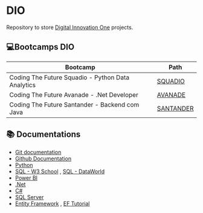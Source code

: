 # **DIO**

Repository to store [Digital Innovation One](https://www.dio.me/) projects.

## 💻Bootcamps DIO
| Bootcamp | Path |
|-------|---------|
| Coding The Future Squadio - Python Data Analytics | [SQUADIO](SQUADIO) |
| Coding The Future Avanade - .Net Developer | [AVANADE](AVANADE) |
| Coding The Future Santander - Backend com Java | [SANTANDER](SANTANDER) |

## 📚 Documentations
- [Git documentation](https://git-scm.com/doc)
- [Github Documentation](https://docs.github.com/pt)
- [Python](https://docs.python.org/3/)
- [SQL - W3 School](https://www.w3schools.com/sql/) , [SQL - DataWorld](https://docs.data.world/documentation/sql/concepts/basic/intro.html)
- [Power BI](https://learn.microsoft.com/en-us/power-bi/)
- [.Net](https://learn.microsoft.com/en-us/dotnet/)
- [C#](https://learn.microsoft.com/en-us/dotnet/csharp/)
- [SQL Server](https://learn.microsoft.com/en-us/sql/sql-server/?view=sql-server-ver16)
- [Entity Framework](https://learn.microsoft.com/en-us/ef/) , [EF Tutorial](https://www.entityframeworktutorial.net/)
